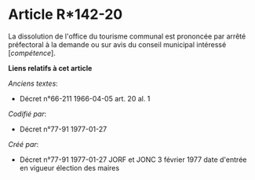 # Article R*142-20

La dissolution de l'office du tourisme communal est prononcée par arrêté préfectoral à la demande ou sur avis du conseil
municipal intéressé [*compétence*].

**Liens relatifs à cet article**

_Anciens textes_:

  - Décret n°66-211 1966-04-05 art. 20 al. 1

_Codifié par_:

  - Décret n°77-91 1977-01-27

_Créé par_:

  - Décret n°77-91 1977-01-27 JORF et JONC 3 février 1977 date d'entrée en vigueur élection des maires
